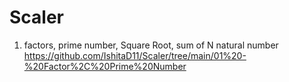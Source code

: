# Scaler

01. factors, prime number, Square Root, sum of N natural number
https://github.com/IshitaD11/Scaler/tree/main/01%20-%20Factor%2C%20Prime%20Number
